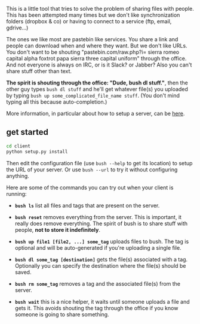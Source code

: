 
This is a little tool that tries to solve the problem of sharing files with
people. This has been attempted many times but we don't like synchronization
folders (dropbox & co) or having to connect to a service (ftp, email, gdrive...)

The ones we like most are pastebin like services. You share a link and people
can download when and where they want. But we don't like URLs. You don't want to
be shouting "pastebin.com/raw.php?i= sierra romeo capital alpha foxtrot papa
sierra three capital uniform" through the office. And not everyone is always on
IRC, or is it Slack? or Jabber? Also you can't share stuff other than text.

**The spirit is shouting through the office: "Dude, bush dl stuff."**, then the
other guy types `bush dl stuff` and he'll get whatever file(s) you uploaded by
typing `bush up some_complicated_file_name stuff`. (You don't mind typing all
this because auto-completion.)

More information, in particular about how to setup a server, can be
[here](https://github.com/BestPig/bush/).

## get started

```sh
cd client
python setup.py install
```

Then edit the configuration file (use `bush --help` to get its location) to
setup the URL of your server. Or use `bush --url` to try it without configuring
anything.

Here are some of the commands you can try out when your client is running:

  - **`bush ls`** list all files and tags that are present on the server.
  - **`bush reset`** removes everything from the server. This is important, it
  really does remove everything. The spirit of bush is to share stuff with
  people, **not to store it indefinitely**.

  - **`bush up file1 [file2, ...] some_tag`** uploads files to bush. The tag is
  optional and will be auto-generated if you're uploading a single file.
  - **`bush dl some_tag [destination]`** gets the file(s) associated with a
  tag. Optionally you can specify the destination where the file(s) should be
  saved.

  - **`bush rm some_tag`** removes a tag and the associated file(s) from the server.

  - **`bush wait`** this is a nice helper, it waits until someone uploads a file and
    gets it. This avoids shouting the tag through the office if you know someone
    is going to share something.
